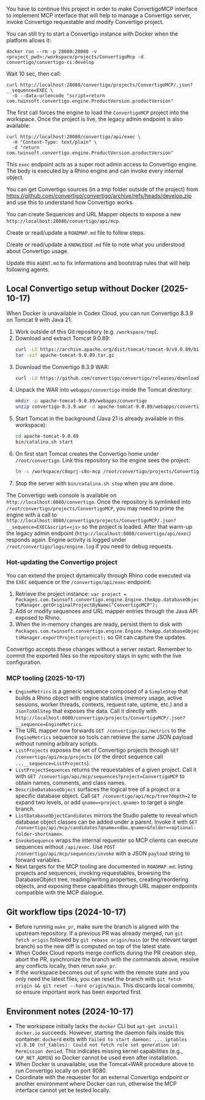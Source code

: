 You have to continue this project in order to make ConvertigoMCP interface to implement MCP interface that will help to manage a Convertigo server, invoke Convertigo requestable and modify Convertigo project.

You can still try to start a Convertigo instance with Docker when the platform allows it:

```
docker run --rm -p 28080:28080 -v <project_pwd>:/workspace/projects/ConvertigoMcp -d convertigo/convertigo-ci:develop
```

Wait 10 sec, then call:

```
curl http://localhost:28080/convertigo/projects/ConvertigoMCP/.json?__sequence=EXEC \
  -G --data-urlencode "script=return com.twinsoft.convertigo.engine.ProductVersion.productVersion"
```

The first call forces the engine to load the `ConvertigoMCP` project into the workspace. Once the project is live, the legacy admin endpoint is also available:

```
curl http://localhost:28080/convertigo/api/exec \
  -H "Content-Type: text/plain" \
  -d "return com.twinsoft.convertigo.engine.ProductVersion.productVersion"
```

This `exec` endpoint acts as a super root admin access to Convertigo engine. The body is executed by a Rhino engine and can invoke every internal object.

You can get Convertigo sources (in a tmp folder outside of the project) from https://github.com/convertigo/convertigo/archive/refs/heads/develop.zip and use this to understand how Convertigo works.

You can create Sequences and URL Mapper objects to expose a new `http://localhost:28080/convertigo/api/mcp`.

Create or read/update a `ROADMAP.md` file to follow steps.

Create or read/update a `KNOWLEDGE.md` file to note what you understood about Convertigo usage.

Update this `AGENT.md` to fix informations and bootstrap rules that will help following agents.

## Local Convertigo setup without Docker (2025-10-17)
When Docker is unavailable in Codex Cloud, you can run Convertigo 8.3.9 on Tomcat 9 with Java 21:

1. Work outside of this Git repository (e.g. `/workspace/tmp`).
2. Download and extract Tomcat 9.0.89:
   ```sh
   curl -LO https://archive.apache.org/dist/tomcat/tomcat-9/v9.0.89/bin/apache-tomcat-9.0.89.tar.gz
   tar -xzf apache-tomcat-9.0.89.tar.gz
   ```
3. Download the Convertigo 8.3.9 WAR:
   ```sh
   curl -LO https://github.com/convertigo/convertigo/releases/download/8.3.9/convertigo-8.3.9.war
   ```
4. Unpack the WAR into `webapps/convertigo` inside the Tomcat directory:
   ```sh
   mkdir -p apache-tomcat-9.0.89/webapps/convertigo
   unzip convertigo-8.3.9.war -d apache-tomcat-9.0.89/webapps/convertigo
   ```
5. Start Tomcat in the background (Java 21 is already available in this workspace):
   ```sh
   cd apache-tomcat-9.0.89
   bin/catalina.sh start
   ```
6. On first start Tomcat creates the Convertigo home under `/root/convertigo`. Link this repository so the engine sees the project:
   ```sh
   ln -s /workspace/c8oprj-c8o-mcp /root/convertigo/projects/ConvertigoMCP
   ```
7. Stop the server with `bin/catalina.sh stop` when you are done.

The Convertigo web console is available on `http://localhost:8080/convertigo`. Once the repository is symlinked into `/root/convertigo/projects/ConvertigoMCP`, you may need to prime the engine with a call to `http://localhost:8080/convertigo/projects/ConvertigoMCP/.json?__sequence=EXEC&script=<js>` so the project is loaded. After that warm-up the legacy admin endpoint (`http://localhost:8080/convertigo/api/exec`) responds again. Engine activity is logged under `/root/convertigo/logs/engine.log` if you need to debug requests.

### Hot-updating the Convertigo project
You can extend the project dynamically through Rhino code executed via the `EXEC` sequence or the `/convertigo/api/exec` endpoint:

1. Retrieve the project instance: `var project = Packages.com.twinsoft.convertigo.engine.Engine.theApp.databaseObjectsManager.getOriginalProjectByName("ConvertigoMCP");`
2. Add or modify sequences and URL mapper entries through the Java API exposed to Rhino.
3. When the in-memory changes are ready, persist them to disk with `Packages.com.twinsoft.convertigo.engine.Engine.theApp.databaseObjectsManager.exportProject(project);` so Git can capture the updates.

Convertigo accepts these changes without a server restart. Remember to commit the exported files so the repository stays in sync with the live configuration.

### MCP tooling (2025-10-17)
- `EngineMetrics` is a generic sequence composed of a `SimpleStep` that builds a Rhino object with engine statistics (memory usage, active sessions, worker threads, contexts, request rate, uptime, etc.) and a `JsonToXmlStep` that exposes the data. Call it directly with `http://localhost:8080/convertigo/projects/ConvertigoMCP/.json?__sequence=EngineMetrics`.
- The URL mapper now forwards `GET /convertigo/api/metrics` to the `EngineMetrics` sequence so tools can retrieve the same JSON payload without running arbitrary scripts.
- `ListProjects` exposes the set of Convertigo projects through `GET /convertigo/api/mcp/projects` (or the direct sequence call `...__sequence=ListProjects`).
- `ListProjectSequences` returns the requestables of a given project. Call it with `GET /convertigo/api/mcp/sequences?project=ConvertigoMCP` to obtain names, comments, and class names.
- `DescribeDatabaseObject` surfaces the logical tree of a project or a specific database object. Call `GET /convertigo/api/mcp/tree?depth=2` to expand two levels, or add `qname=<project.qname>` to target a single branch.
- `ListDatabaseObjectCandidates` mirrors the Studio palette to reveal which database object classes can be added under a parent. Invoke it with `GET /convertigo/api/mcp/candidates?qname=<dbo.qname>&folder=<optional-folder-shortname>`.
- `InvokeSequence` wraps the internal requester so MCP clients can execute sequences without `/api/exec`. Use `POST /convertigo/api/mcp/sequences/invoke` with a JSON `payload` string to forward variables.
- Next targets for the MCP tooling are documented in `ROADMAP.md`: listing projects and sequences, invoking requestables, browsing the DatabaseObject tree, reading/writing properties, creating/reordering objects, and exposing these capabilities through URL mapper endpoints compatible with the MCP dialogue.

## Git workflow tips (2024-10-17)
- Before running `make_pr`, make sure the branch is aligned with the upstream repository. If a previous PR was already merged, run `git fetch origin` followed by `git rebase origin/main` (or the relevant target branch) so the new diff is computed on top of the latest state.
- When Codex Cloud reports merge conflicts during the PR creation step, abort the PR, synchronize the branch with the commands above, resolve any conflicts locally, then rerun `make_pr`.
- If the workspace becomes out of sync with the remote state and you only need the latest files, you can reset the branch with `git fetch origin && git reset --hard origin/main`. This discards local commits, so ensure important work has been exported first.

## Environment notes (2024-10-17)
- The workspace initially lacks the `docker` CLI but `apt-get install docker.io` succeeds. However, starting the daemon fails inside this container: `dockerd` exits with `failed to start daemon: ... iptables v1.8.10 (nf_tables): Could not fetch rule set generation id: Permission denied`. This indicates missing kernel capabilities (e.g., `CAP_NET_ADMIN`) so Docker cannot be used even after installation.
- When Docker is unavailable, use the Tomcat+WAR procedure above to run Convertigo locally on port 8080.
- Coordinate with the requester for an external Convertigo endpoint or another environment where Docker can run, otherwise the MCP interface cannot yet be tested locally.

